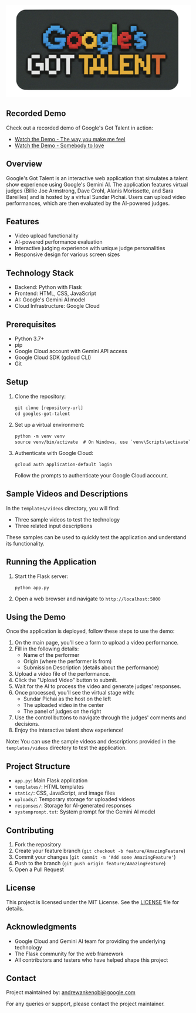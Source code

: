 ![Google's Got Talent Logo](https://github.com/andrewankenobi/ggt/blob/main/static/images/GGTlogo.png)

## Recorded Demo

Check out a recorded demo of Google's Got Talent in action: 
- [Watch the Demo - The way you make me feel](https://youtu.be/ncVm0vDYHx0)
- [Watch the Demo - Somebody to love](https://youtu.be/8FHOEzMvIRM)

## Overview

Google's Got Talent is an interactive web application that simulates a talent show experience using Google's Gemini AI. The application features virtual judges (Billie Joe Armstrong, Dave Grohl, Alanis Morissette, and Sara Bareilles) and is hosted by a virtual Sundar Pichai. Users can upload video performances, which are then evaluated by the AI-powered judges.

## Features

- Video upload functionality
- AI-powered performance evaluation
- Interactive judging experience with unique judge personalities
- Responsive design for various screen sizes

## Technology Stack

- Backend: Python with Flask
- Frontend: HTML, CSS, JavaScript
- AI: Google's Gemini AI model
- Cloud Infrastructure: Google Cloud

## Prerequisites

- Python 3.7+
- pip
- Google Cloud account with Gemini API access
- Google Cloud SDK (gcloud CLI)
- Git

## Setup

1. Clone the repository:
   ```
   git clone [repository-url]
   cd googles-got-talent
   ```

2. Set up a virtual environment:
   ```
   python -m venv venv
   source venv/bin/activate  # On Windows, use `venv\Scripts\activate`
   ```

3. Authenticate with Google Cloud:
   ```
   gcloud auth application-default login
   ```
   Follow the prompts to authenticate your Google Cloud account.

## Sample Videos and Descriptions

In the `templates/videos` directory, you will find:
- Three sample videos to test the technology
- Three related input descriptions

These samples can be used to quickly test the application and understand its functionality.

## Running the Application

1. Start the Flask server:
   ```
   python app.py
   ```

2. Open a web browser and navigate to `http://localhost:5000`

## Using the Demo

Once the application is deployed, follow these steps to use the demo:

1. On the main page, you'll see a form to upload a video performance.
2. Fill in the following details:
   - Name of the performer
   - Origin (where the performer is from)
   - Submission Description (details about the performance)
3. Upload a video file of the performance.
4. Click the "Upload Video" button to submit.
5. Wait for the AI to process the video and generate judges' responses.
6. Once processed, you'll see the virtual stage with:
   - Sundar Pichai as the host on the left
   - The uploaded video in the center
   - The panel of judges on the right
7. Use the control buttons to navigate through the judges' comments and decisions.
8. Enjoy the interactive talent show experience!

Note: You can use the sample videos and descriptions provided in the `templates/videos` directory to test the application.

## Project Structure

- `app.py`: Main Flask application
- `templates/`: HTML templates
- `static/`: CSS, JavaScript, and image files
- `uploads/`: Temporary storage for uploaded videos
- `responses/`: Storage for AI-generated responses
- `systemprompt.txt`: System prompt for the Gemini AI model

## Contributing

1. Fork the repository
2. Create your feature branch (`git checkout -b feature/AmazingFeature`)
3. Commit your changes (`git commit -m 'Add some AmazingFeature'`)
4. Push to the branch (`git push origin feature/AmazingFeature`)
5. Open a Pull Request

## License

This project is licensed under the MIT License. See the [LICENSE](LICENSE) file for details.

## Acknowledgments

- Google Cloud and Gemini AI team for providing the underlying technology
- The Flask community for the web framework
- All contributors and testers who have helped shape this project

## Contact

Project maintained by: andrewankenobi@google.com

For any queries or support, please contact the project maintainer.
